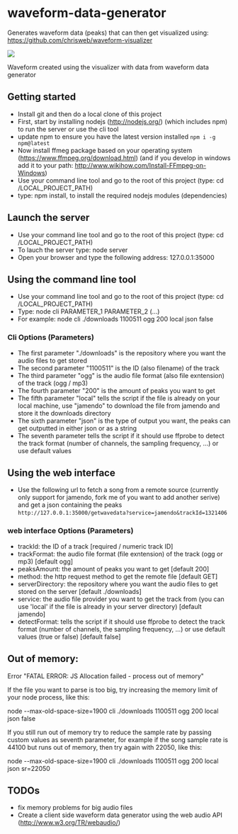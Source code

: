 # waveform-data-generator

Generates waveform data (peaks) that can then get visualized using: https://github.com/chrisweb/waveform-visualizer  

![](https://github.com/chrisweb/waveform-visualizer/blob/master/examples/images/waveform.png)

Waveform created using the visualizer with data from waveform data generator  

## Getting started

* Install git and then do a local clone of this project
* First, start by installing nodejs (http://nodejs.org/) (which includes npm) to run the server or use the cli tool
* update npm to ensure you have the latest version installed
```npm i -g npm@latest```
* Now install ffmeg package based on your operating system (https://www.ffmpeg.org/download.html) (and if you develop in windows add it to your path: http://www.wikihow.com/Install-FFmpeg-on-Windows)
* Use your command line tool and go to the root of this project (type: cd /LOCAL_PROJECT_PATH)
* type: npm install, to install the required nodejs modules (dependencies)

## Launch the server

* Use your command line tool and go to the root of this project (type: cd /LOCAL_PROJECT_PATH)
* To lauch the server type: node server
* Open your browser and type the following address: 127.0.0.1:35000

## Using the command line tool

* Use your command line tool and go to the root of this project (type: cd /LOCAL_PROJECT_PATH)
* Type: node cli PARAMETER_1 PARAMETER_2 (...)
* For example: node cli ./downloads 1100511 ogg 200 local json false

### Cli Options (Parameters)

* The first parameter "./downloads" is the repository where you want the audio files to get stored
* The second parameter "1100511" is the ID (also filename) of the track
* The third parameter "ogg" is the audio file format (also file exntension) of the track (ogg / mp3)
* The fourth parameter "200" is the amount of peaks you want to get
* The fifth parameter "local" tells the script if the file is already on your local machine, use "jamendo" to download the file from jamendo and store it the downloads directory
* The sixth parameter "json" is the type of output you want, the peaks can get outputted in either json or as a string
* The seventh parameter tells the script if it should use ffprobe to detect the track format (number of channels, the sampling frequency, ...) or use default values

## Using the web interface

* Use the following url to fetch a song from a remote source (currently only support for jamendo, fork me of you want to add another serive) and get a json containing the peaks
```http://127.0.0.1:35000/getwavedata?service=jamendo&trackId=1321406```

### web interface Options (Parameters)

* trackId: the ID of a track [required / numeric track ID]
* trackFormat: the audio file format (file exntension) of the track (ogg or mp3) [default ogg]
* peaksAmount: the amount of peaks you want to get [default 200]
* method: the http request method to get the remote file [default GET]
* serverDirectory: the repository where you want the audio files to get stored on the server [default ./downloads]
* service: the audio file provider you want to get the track from (you can use 'local' if the file is already in your server directory) [default jamendo]
* detectFormat: tells the script if it should use ffprobe to detect the track format (number of channels, the sampling frequency, ...) or use default values (true or false) [default false]

Out of memory:
--------------

Error "FATAL ERROR: JS Allocation failed - process out of memory"  

If the file you want to parse is too big, try increasing the memory limit of your node process, like this:  

node --max-old-space-size=1900 cli ./downloads 1100511 ogg 200 local json false  

If you still run out of memory try to reduce the sample rate by passing custom values as seventh parameter, for example if the song sample rate is 44100 but runs out of memory, then try again with 22050, like this:  

node --max-old-space-size=1900 cli ./downloads 1100511 ogg 200 local json sr=22050  

TODOs
-----

 * fix memory problems for big audio files
 * Create a client side waveform data generator using the web audio API (http://www.w3.org/TR/webaudio/)
